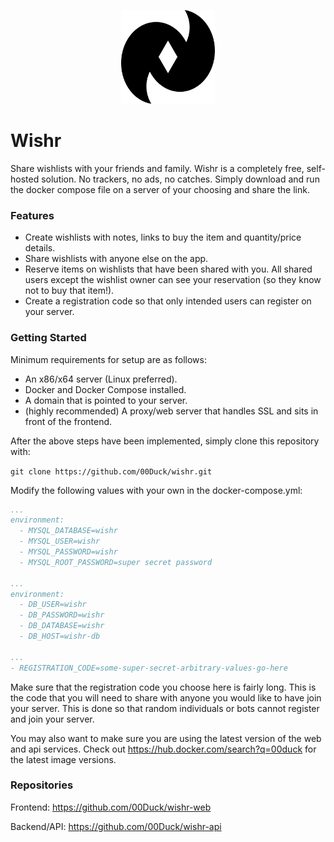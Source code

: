 <p align="center"><img src="./wishr-logo.svg" color="white" height="150px" width="150px"></img></p>

# Wishr
Share wishlists with your friends and family. Wishr is a completely free, self-hosted solution. No trackers, no ads, no catches. Simply download and run the docker compose file on a server of your choosing and share the link.

### Features

- Create wishlists with notes, links to buy the item and quantity/price details.
- Share wishlists with anyone else on the app.
- Reserve items on wishlists that have been shared with you. All shared users except the wishlist owner can see your reservation (so they know not to buy that item!).
- Create a registration code so that only intended users can register on your server.

### Getting Started

Minimum requirements for setup are as follows:

- An x86/x64 server (Linux preferred).
- Docker and Docker Compose installed.
- A domain that is pointed to your server.
- (highly recommended) A proxy/web server that handles SSL and sits in front of the frontend.

After the above steps have been implemented, simply clone this repository with:

`git clone https://github.com/00Duck/wishr.git`

Modify the following values with your own in the docker-compose.yml:

```yml
...
environment:
  - MYSQL_DATABASE=wishr
  - MYSQL_USER=wishr
  - MYSQL_PASSWORD=wishr
  - MYSQL_ROOT_PASSWORD=super secret password

...
environment:
  - DB_USER=wishr
  - DB_PASSWORD=wishr
  - DB_DATABASE=wishr
  - DB_HOST=wishr-db
  
...
- REGISTRATION_CODE=some-super-secret-arbitrary-values-go-here
```

Make sure that the registration code you choose here is fairly long. This is the code that you will need to share with anyone you would like to have join your server. This is done so that random individuals or bots cannot register and join your server.

You may also want to make sure you are using the latest version of the web and api services. Check out https://hub.docker.com/search?q=00duck for the latest image versions.

### Repositories

Frontend: https://github.com/00Duck/wishr-web

Backend/API: https://github.com/00Duck/wishr-api
